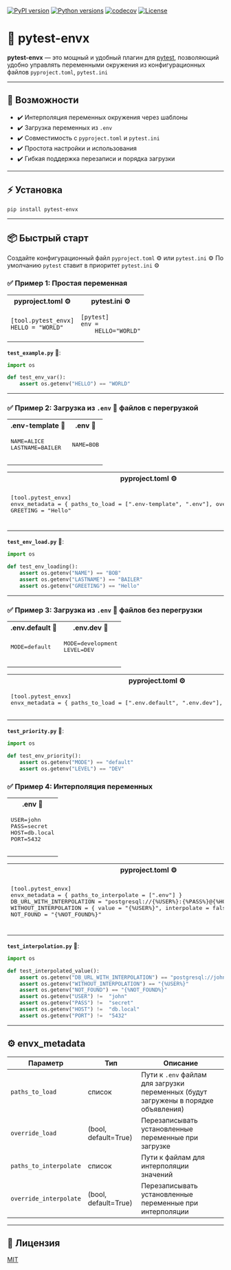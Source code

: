 
[![PyPI version](https://badge.fury.io/py/pytest-envx.svg)](https://badge.fury.io/py/pytest-envx)
[![Python versions](https://img.shields.io/pypi/pyversions/pytest-envx.svg)](https://pypi.org/project/pytest-envx/)
[![codecov](https://codecov.io/gh/eugeneliukindev/pytest-envx/branch/master/graph/badge.svg?token=JRCQR1PFZ0)](https://codecov.io/gh/eugeneliukindev/pytest-envx)
[![License](https://img.shields.io/badge/License-MIT-blue.svg)](https://opensource.org/licenses/MIT)

# 🔧 pytest-envx

**pytest-envx** — это мощный и удобный плагин для [pytest](https://pytest.org), позволяющий удобно управлять переменными окружения из конфигурационных файлов `pyproject.toml`, `pytest.ini`

---

## 🚀 Возможности

- ✔️ Интерполяция переменных окружения через шаблоны
- ✔️ Загрузка переменных из `.env`
- ✔️ Совместимость с `pyproject.toml` и `pytest.ini`
- ✔️ Простота настройки и использования
- ✔️ Гибкая поддержка перезаписи и порядка загрузки

---

## ⚡️ Установка

```bash
pip install pytest-envx
```

---

## 📦 Быстрый старт

Создайте конфигурационный файл `pyproject.toml` ⚙️ или `pytest.ini` ⚙️
По умолчанию `pytest` ставит в приоритет `pytest.ini` ⚙️

### ✅ Пример 1: Простая переменная

<table>
  <tr>
    <th>pyproject.toml ⚙️</th>
    <th>pytest.ini ⚙️</th>
  </tr>
  <tr>
    <td>
      <pre lang="toml"><code>[tool.pytest_envx]
HELLO = "WORLD"</code></pre>
    </td>
    <td>
      <pre lang="ini"><code>[pytest]
env =
    HELLO="WORLD"</code></pre>
    </td>
  </tr>
</table>

**`test_example.py`** 🐍:

```python
import os

def test_env_var():
    assert os.getenv("HELLO") == "WORLD"
```

---



### ✅ Пример 2: Загрузка из `.env` 🔐 файлов с перегрузкой

<table>
  <tr>
    <th>.env-template 🔐</th>
    <th>.env 🔐</th>
  </tr>
  <tr>
    <td>
      <pre lang="dotenv">
NAME=ALICE
LASTNAME=BAILER
      </pre>
    </td>
    <td>
      <pre lang="dotenv">
NAME=BOB
      </pre>
    </td>
  </tr>
</table>

<table>
  <tr>
    <th>pyproject.toml ⚙️</th>
    <th>pytest.ini ⚙️</th>
  </tr>
  <tr>
    <td>
      <pre lang="toml">
[tool.pytest_envx]
envx_metadata = { paths_to_load = [".env-template", ".env"], override_load = true}
GREETING = "Hello"
      </pre>
    </td>
    <td>
      <pre lang="ini">
[pytest]
envx_metadata = {"paths_to_load": [".env-template", ".env"], "override_load": True}
env =
    GREETING="Hello"
      </pre>
    </td>
  </tr>
</table>

**`test_env_load.py`** 🐍:

```python
import os

def test_env_loading():
    assert os.getenv("NAME") == "BOB"
    assert os.getenv("LASTNAME") == "BAILER"
    assert os.getenv("GREETING") == "Hello"
```

---

### ✅ Пример 3: Загрузка из `.env` 🔐 файлов без перегрузки

<table>
  <tr>
    <th>.env.default 🔐</th>
    <th>.env.dev 🔐</th>
  </tr>
  <tr>
    <td>
      <pre lang="dotenv">
MODE=default
      </pre>
    </td>
    <td>
      <pre lang="dotenv">
MODE=development
LEVEL=DEV
      </pre>
    </td>
  </tr>
</table>

<table>
  <tr>
    <th>pyproject.toml ⚙️</th>
    <th>pytest.ini ⚙️</th>
  </tr>
  <tr>
    <td>
      <pre lang="toml">
[tool.pytest_envx]
envx_metadata = { paths_to_load = [".env.default", ".env.dev"], override_load = false }
      </pre>
    </td>
    <td>
      <pre lang="ini">
[pytest]
envx_metadata = {"paths_to_load": [".env.default", ".env.dev"], "override_load": False}
      </pre>
    </td>
  </tr>
</table>

**`test_priority.py`** 🐍:

```python
import os

def test_env_priority():
    assert os.getenv("MODE") == "default"
    assert os.getenv("LEVEL") == "DEV"
```

### ✅ Пример 4: Интерполяция переменных

<table>
  <tr>
    <th>.env 🔐</th>
  </tr>
  <tr>
    <td>
      <pre lang="dotenv">
USER=john
PASS=secret
HOST=db.local
PORT=5432
      </pre>
    </td>
  </tr>
</table>

<table>
  <tr>
    <th>pyproject.toml ⚙️</th>
    <th>pytest.ini ⚙️</th>
  </tr>
  <tr>
    <td>
      <pre lang="toml">
[tool.pytest_envx]
envx_metadata = { paths_to_interpolate = [".env"] }
DB_URL_WITH_INTERPOLATION = "postgresql://{%USER%}:{%PASS%}@{%HOST%}:{%PORT%}/app"
WITHOUT_INTERPOLATION = { value = "{%USER%}", interpolate = false }
NOT_FOUND = "{%NOT_FOUND%}"
      </pre>
    </td>
    <td>
      <pre lang="ini">
[pytest]
envx_metadata = {"paths_to_interpolate": [".env"]}
env =
    DB_URL_WITH_INTERPOLATION="postgresql://{%USER%}:{%PASS%}@{%HOST%}:{%PORT%}/app"
    WITHOUT_INTERPOLATION={"value": "{%USER%}", "interpolate": False}
    NOT_FOUND = "{%NOT_FOUND%}"
      </pre>
    </td>
  </tr>
</table>

**`test_interpolation.py`** 🐍:

```python
import os

def test_interpolated_value():
    assert os.getenv("DB_URL_WITH_INTERPOLATION") == "postgresql://john:secret@db.local:5432/app"
    assert os.getenv("WITHOUT_INTERPOLATION") == "{%USER%}"
    assert os.getenv("NOT_FOUND") == "{%NOT_FOUND%}"
    assert os.getenv("USER") !=  "john"
    assert os.getenv("PASS") !=  "secret"
    assert os.getenv("HOST") !=  "db.local"
    assert os.getenv("PORT") !=  "5432"
```

---

## ⚙️ envx_metadata

| Параметр               | Тип     | Описание |
|------------------------|---------|----------|
| `paths_to_load`        | список  | Пути к `.env` файлам для загрузки переменных (будут загружены в порядке объявления) |
| `override_load`        | (bool, default=True)    | Перезаписывать установленные переменные при загрузке |
| `paths_to_interpolate` | список  | Пути к файлам для интерполяции значений |
| `override_interpolate` | (bool, default=True)     | Перезаписывать установленные переменные при интерполяции |

---

## 📄 Лицензия

[MIT](../LICENSE.txt)
